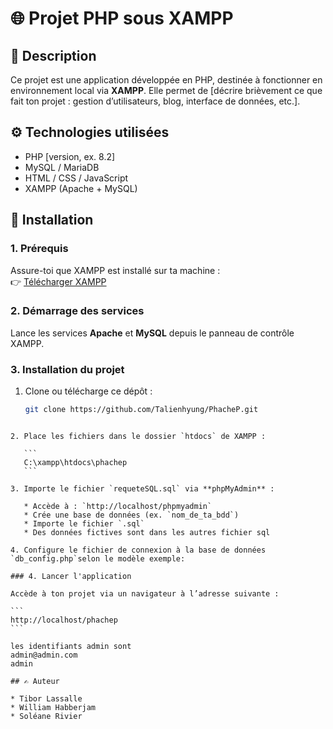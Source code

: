 # 🌐 Projet PHP sous XAMPP

## 📜 Description

Ce projet est une application développée en PHP, destinée à fonctionner en environnement local via **XAMPP**. Elle permet de [décrire brièvement ce que fait ton projet : gestion d’utilisateurs, blog, interface de données, etc.].

## ⚙️ Technologies utilisées

- PHP [version, ex. 8.2]
- MySQL / MariaDB
- HTML / CSS / JavaScript
- XAMPP (Apache + MySQL)

## 🧭 Installation

### 1. Prérequis
Assure-toi que XAMPP est installé sur ta machine :  
👉 [Télécharger XAMPP](https://www.apachefriends.org/index.html)

### 2. Démarrage des services
Lance les services **Apache** et **MySQL** depuis le panneau de contrôle XAMPP.

### 3. Installation du projet

1. Clone ou télécharge ce dépôt :
   ```bash
   git clone https://github.com/Talienhyung/PhacheP.git
````

2. Place les fichiers dans le dossier `htdocs` de XAMPP :

   ```
   C:\xampp\htdocs\phachep
   ```

3. Importe le fichier `requeteSQL.sql` via **phpMyAdmin** :

   * Accède à : `http://localhost/phpmyadmin`
   * Crée une base de données (ex. `nom_de_ta_bdd`)
   * Importe le fichier `.sql`
   * Des données fictives sont dans les autres fichier sql

4. Configure le fichier de connexion à la base de données `db_config.php`selon le modèle exemple:

### 4. Lancer l'application

Accède à ton projet via un navigateur à l’adresse suivante :

```
http://localhost/phachep
```

les identifiants admin sont 
admin@admin.com
admin

## ✍️ Auteur

* Tibor Lassalle
* William Habberjam
* Soléane Rivier

